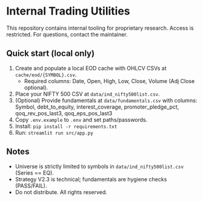 # Internal Trading Utilities

This repository contains internal tooling for proprietary research.
Access is restricted. For questions, contact the maintainer.

## Quick start (local only)
1) Create and populate a local EOD cache with OHLCV CSVs at `cache/eod/{SYMBOL}.csv`.
   - Required columns: Date, Open, High, Low, Close, Volume (Adj Close optional).
2) Place your NIFTY 500 CSV at `data/ind_nifty500list.csv`.
3) (Optional) Provide fundamentals at `data/fundamentals.csv` with columns:
   Symbol, debt_to_equity, interest_coverage, promoter_pledge_pct, qoq_rev_pos_last3, qoq_eps_pos_last3
4) Copy `.env.example` to `.env` and set paths/passwords.
5) Install: `pip install -r requirements.txt`
6) Run: `streamlit run src/app.py`

## Notes
- Universe is strictly limited to symbols in `data/ind_nifty500list.csv` (Series == EQ).
- Strategy V2.3 is technical; fundamentals are hygiene checks (PASS/FAIL).
- Do not distribute. All rights reserved.
